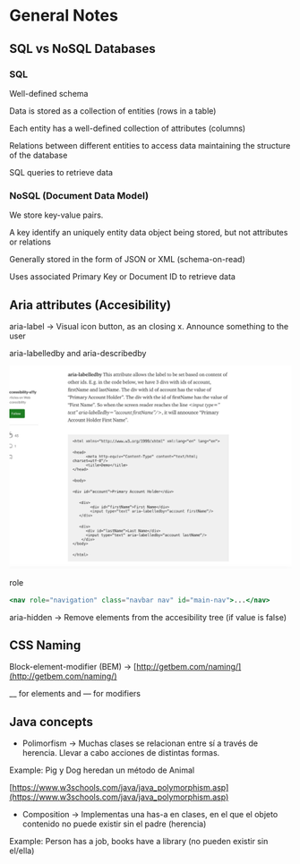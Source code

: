 # General Notes

## SQL vs NoSQL Databases

### SQL

Well-defined schema

Data is stored as a collection of entities (rows in a table)

Each entity has a well-defined collection of attributes (columns)

Relations between different entities to access data maintaining the structure of the database

SQL queries to retrieve data

### NoSQL (Document Data Model)

We store key-value pairs. 

A key identify an uniquely entity data object being stored, but not attributes or relations

Generally stored in the form of JSON or XML (schema-on-read)

Uses associated Primary Key or Document ID to retrieve data

## Aria attributes (Accesibility)

aria-label → Visual icon button, as an closing x. Announce something to the user

aria-labelledby and aria-describedby

![General%20Notes%2071a78abca2774de2907c7e9df4aa1116/Screenshot_2021-02-03_at_19.57.54.png](General%20Notes%2071a78abca2774de2907c7e9df4aa1116/Screenshot_2021-02-03_at_19.57.54.png)

role

```jsx
<nav role="navigation" class="navbar nav" id="main-nav">...</nav>
```

aria-hidden → Remove elements from the accesibility tree (if value is false)

## CSS Naming

Block-element-modifier (BEM) → [http://getbem.com/naming/](http://getbem.com/naming/)

__ for elements and — for modifiers

## Java concepts

- Polimorfism → Muchas clases se relacionan entre sí a través de herencia. Llevar a cabo acciones de distintas formas.

Example: Pig y Dog heredan un método de Animal

[https://www.w3schools.com/java/java_polymorphism.asp](https://www.w3schools.com/java/java_polymorphism.asp)

- Composition → Implementas una has-a en clases, en el que el objeto contenido no puede existir sin el padre (herencia)

Example: Person has a job, books have a library (no pueden existir sin el/ella)